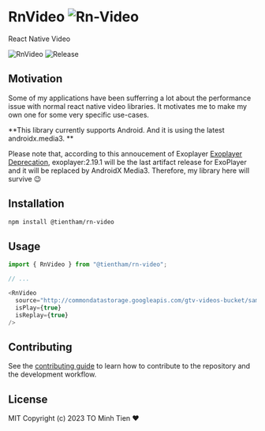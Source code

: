 # RnVideo ![Rn-Video](https://img.shields.io/badge/v0.1.7-pass-green.svg?label=latest)

React Native Video

![RnVideo](https://img.shields.io/badge/v0.1.7-pass-green.svg)
![Release](https://img.shields.io/badge/build-pass-green.svg)

## Motivation

Some of my applications have been sufferring a lot about the performance issue with normal react native video libraries. It motivates me to make my own one for some very specific use-cases.

**This library currently supports Android. And it is using the latest androidx.media3. **

Please note that, according to this annoucement of Exoplayer [Exoplayer Deprecation](https://github.com/google/ExoPlayer#deprecation), exoplayer:2.19.1 will be the last artifact release for ExoPlayer and it will be replaced by AndroidX Media3. Therefore, my library here will survive 😉

## Installation

```sh
npm install @tientham/rn-video
```

## Usage

```ts
import { RnVideo } from "@tientham/rn-video";

// ...

<RnVideo
  source="http://commondatastorage.googleapis.com/gtv-videos-bucket/sample/ElephantsDream.mp4"
  isPlay={true}
  isReplay={true}
/>
```

## Contributing

See the [contributing guide](CONTRIBUTING.md) to learn how to contribute to the repository and the development workflow.

## License

MIT Copyright (c) 2023 TO Minh Tien ❤️
